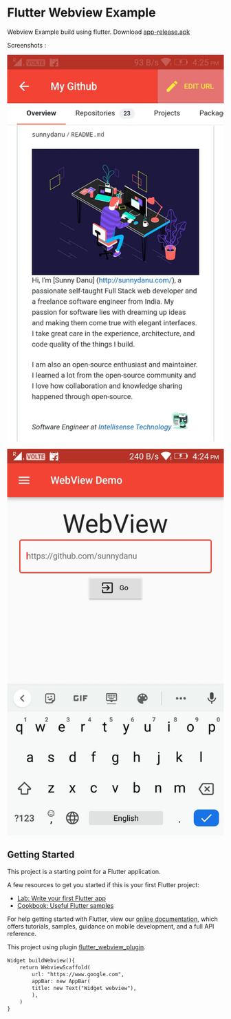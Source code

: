 # Flutter Webview Example

Webview Example build using flutter. Download [app-release.apk](https://github.com/sunnydanu/flutter-webview-demo/raw/main/app-release.apk)

Screenshots :

![alt text](https://raw.githubusercontent.com/sunnydanu/flutter-webview-demo/main/screenshots/ss1.jpeg "Webview 1")

![alt text](https://raw.githubusercontent.com/sunnydanu/flutter-webview-demo/main/screenshots/ss2.jpeg "Webview 2")

## Getting Started

This project is a starting point for a Flutter application.

A few resources to get you started if this is your first Flutter project:

- [Lab: Write your first Flutter app](https://flutter.io/docs/get-started/codelab)
- [Cookbook: Useful Flutter samples](https://flutter.io/docs/cookbook)

For help getting started with Flutter, view our 
[online documentation](https://flutter.io/docs), which offers tutorials, 
samples, guidance on mobile development, and a full API reference.

This project using plugin [flutter_webview_plugin](https://pub.dartlang.org/packages/flutter_webview_plugin).

```
Widget buildWebview(){
    return WebviewScaffold(
        url: "https://www.google.com",
        appBar: new AppBar(
        title: new Text("Widget webview"),
        ),
    )
}
```
